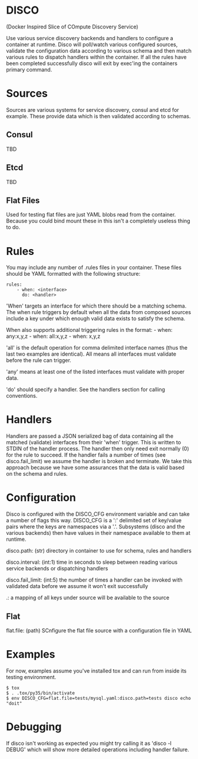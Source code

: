 DISCO
=====

(Docker Inspired Slice of COmpute Discovery Service)

Use various service discovery backends and handlers to configure a container at
runtime. Disco will poll/watch various configured sources, validate the
configuration data according to various schema and then match various rules to
dispatch handlers within the container. If all the rules have been completed
successfully disco will exit by exec'ing the containers primary command.

Sources
=======

Sources are various systems for service discovery, consul and etcd for example.
These provide data which is then validated according to schemas.

Consul
------

TBD

Etcd
----

TBD

Flat Files
----------

Used for testing flat files are just YAML blobs read from the container.
Because you could bind mount these in this isn't a completely useless thing to
do.

Rules
=====

You may include any number of .rules files in your container. These files
should be YAML formatted with the following structure:

    rules:
        - when: <interface>
          do: <handler>

'When' targets an interface for which there should be a matching schema. The
when rule triggers by default when all the data from composed sources include a
key under which enough valid data exists to satisfy the schema.

When also supports additional triggering rules in the format:
    - when: any:x,y,z
    - when: all:x,y,z
    - when: x,y,z

'all' is the default operation for comma delimited interface names (thus the
last two examples are identical). All means all interfaces must validate before
the rule can trigger.

'any' means at least one of the listed interfaces must validate with proper data.

'do' should specify a handler. See the handlers section for calling conventions.

Handlers
========
Handlers are passed a JSON serialized bag of data containing all the matched
(validate) interfaces from their 'when' trigger. This is written to STDIN of the 
handler process. The handler then only need exit normally (0) for the rule to
succeed. If the handler fails a number of times (see disco.fail_limit) we assume
the handler is broken and terminate. We take this approach because we have some
assurances that the data is valid based on the schema and rules.



Configuration
=============

Disco is configured with the DISCO_CFG environment variable and can take a
number of flags this way. DISCO_CFG is a ':' delimited set of key/value pairs
where the keys are namespaces via a '.'. Subsystems (disco and the various
backends) then have values in their namespace available to them at runtime.


  disco.path: (str) directory in container to use for schema, rules and
  handlers

  disco.interval: (int:1) time in seconds to sleep between reading various
  service backends or dispatching handlers

  disco.fail_limit: (int:5) the number of times a handler can be invoked with
  validated data before we assume it won't exit successfully


  <source>.<key>: a mapping of all keys under source will be available to the
  source 


  Flat
  ----
  flat.file: (path) SCnfigure the flat file source with a configuration file in YAML



Examples
========

For now, examples assume you've installed tox and can run from inside its
testing environment. 

    $ tox
    $ . .tox/py35/bin/activate
    $ env DISCO_CFG=flat.file=tests/mysql.yaml:disco.path=tests disco echo "doit"



Debugging
=========

If disco isn't working as expected you might try calling it as 'disco -l DEBUG'
which will show more detailed operations including handler failure.
